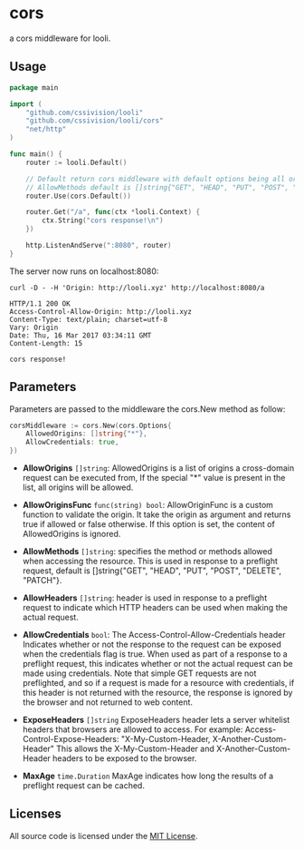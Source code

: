 # cors

a cors middleware for looli.

## Usage 

```go
package main

import (
	"github.com/cssivision/looli"
	"github.com/cssivision/looli/cors"
	"net/http"
)

func main() {
	router := looli.Default()

	// Default return cors middleware with default options being all origins accepted, 
	// AllowMethods default is []string{"GET", "HEAD", "PUT", "POST", "DELETE", "PATCH"}.
	router.Use(cors.Default())

	router.Get("/a", func(ctx *looli.Context) {
		ctx.String("cors response!\n")
	})

	http.ListenAndServe(":8080", router)
}
```

The server now runs on localhost:8080:

```
curl -D - -H 'Origin: http://looli.xyz' http://localhost:8080/a

HTTP/1.1 200 OK
Access-Control-Allow-Origin: http://looli.xyz
Content-Type: text/plain; charset=utf-8
Vary: Origin
Date: Thu, 16 Mar 2017 03:34:11 GMT
Content-Length: 15

cors response!
```

## Parameters

Parameters are passed to the middleware the cors.New method as follow:

```go
corsMiddleware := cors.New(cors.Options{
    AllowedOrigins: []string{"*"},
    AllowCredentials: true,
})
```

* **AllowOrigins** `[]string`: AllowedOrigins is a list of origins a cross-domain request can be executed from, If the special "*" value is present in the list, all origins will be allowed.

* **AllowOriginsFunc** `func(string) bool`: AllowOriginFunc is a custom function to validate the origin. It take the origin as argument and returns true if allowed or false otherwise. If this option is set, the content of AllowedOrigins is ignored.

* **AllowMethods** `[]string`: specifies the method or methods allowed when accessing the resource. This is used in response to a preflight request, default is []string{"GET", "HEAD", "PUT", "POST", "DELETE", "PATCH"}.

* **AllowHeaders** `[]string`: header is used in response to a preflight request to indicate which HTTP headers can be used when making the actual request.

* **AllowCredentials** `bool`: The Access-Control-Allow-Credentials header Indicates whether or not the response to the request can be exposed when the credentials flag is true.  When used as part of a response to a preflight request, this indicates whether or not the actual request can be made using credentials. Note that simple GET requests are not preflighted, and so if a request is made for a resource with credentials, if this header is not returned with the resource, the response is ignored by the browser and not returned to web content.

* **ExposeHeaders** `[]string` ExposeHeaders header lets a server whitelist headers that browsers are allowed to access. For example: Access-Control-Expose-Headers: "X-My-Custom-Header, X-Another-Custom-Header" This allows the X-My-Custom-Header and X-Another-Custom-Header headers to be exposed to the browser.

* **MaxAge** `time.Duration` MaxAge indicates how long the results of a preflight request can be cached.

## Licenses

All source code is licensed under the [MIT License](https://github.com/cssivision/looli/blob/master/LICENSE).